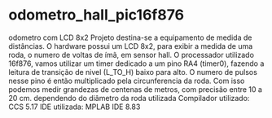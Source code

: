 # odometro_hall_pic16f876
odometro com LCD 8x2
Projeto destina-se a equipamento de medida de distâncias.
O hardware possui um LCD 8x2, para exibir a medida de uma roda, o numero de voltas de ímã, em sensor hall.
O processador utilizado 16f876, vamos utilizar um timer dedicado a um pino RA4 (timer0), fazendo a leitura de transição de nivel (L_TO_H) baixo para alto. O numero de pulsos nesse pino é então multiplicado pela circunferencia da roda.  Com isso podemos medir grandezas de centenas de metros, com precisão entre 10 a 20 cm. dependendo do diâmetro da roda utilizada
Compilador utilizado: CCS 5.17
IDE utilizada: MPLAB IDE 8.83
